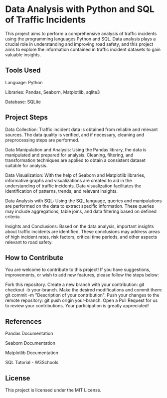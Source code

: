 # Data Analysis with Python and SQL of Traffic Incidents
This project aims to perform a comprehensive analysis of traffic incidents using the programming languages Python and SQL. Data analysis plays a crucial role in understanding and improving road safety, and this project aims to explore the information contained in traffic incident datasets to gain valuable insights.

## Tools Used
Language: Python

Libraries: Pandas, Seaborn, Matplotlib, sqlite3

Database: SQLite

## Project Steps
Data Collection: Traffic incident data is obtained from reliable and relevant sources. The data quality is verified, and if necessary, cleaning and preprocessing steps are performed.

Data Manipulation and Analysis: Using the Pandas library, the data is manipulated and prepared for analysis. Cleaning, filtering, and transformation techniques are applied to obtain a consistent dataset suitable for analysis.

Data Visualization: With the help of Seaborn and Matplotlib libraries, informative graphs and visualizations are created to aid in the understanding of traffic incidents. Data visualization facilitates the identification of patterns, trends, and relevant insights.

Data Analysis with SQL: Using the SQL language, queries and manipulations are performed on the data to extract specific information. These queries may include aggregations, table joins, and data filtering based on defined criteria.

Insights and Conclusions: Based on the data analysis, important insights about traffic incidents are identified. These conclusions may address areas of high incident rates, risk factors, critical time periods, and other aspects relevant to road safety.

## How to Contribute
You are welcome to contribute to this project! If you have suggestions, improvements, or wish to add new features, please follow the steps below:

Fork this repository.
Create a new branch with your contribution: git checkout -b your-branch.
Make the desired modifications and commit them: git commit -m "Description of your contribution".
Push your changes to the remote repository: git push origin your-branch.
Open a Pull Request for us to review your contributions.
Your participation is greatly appreciated!

## References
Pandas Documentation

Seaborn Documentation

Matplotlib Documentation

SQL Tutorial - W3Schools

## License
This project is licensed under the MIT License.
